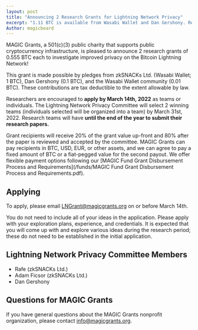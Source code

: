 ```yaml
---
layout: post
title: "Announcing 2 Research Grants for Lightning Network Privacy"
excerpt: "1.11 BTC is available from Wasabi Wallet and Dan Gershony. Research applications are now open through March 14th."
Author: magicboard
---
```


MAGIC Grants, a 501(c)(3) public charity that supports public cryptocurrency infrastructure, is pleased to announce 2 research grants of 0.555 BTC each to investigate improved privacy on the Bitcoin Lightning Network!

This grant is made possible by pledges from zkSNACKs Ltd. (Wasabi Wallet; 1 BTC), Dan Gershony (0.1 BTC), and the Wasabi Wallet community (0.01 BTC). These contributions are tax deductible to the extent allowable by law.

Researchers are encouraged to **apply by March 14th, 2022** as teams or individuals. The Lightning Network Privacy Committee will select 2 winning teams (individuals selected will be organized into a team) by March 31st, 2022. Research teams will have **until the end of the year to submit their research papers.**

Grant recipients will receive 20% of the grant value up-front and 80% after the paper is reviewed and accepted by the committee. MAGIC Grants can pay recipients in BTC, USD, EUR, or other assets, and we can agree to pay a fixed amount of BTC or a fiat-pegged value for the second payout. We offer flexible payment options following our [MAGIC Fund Grant Disbursement Process and Requirements](/funds/MAGIC Fund Grant Disbursement Process and Requirements.pdf).

## Applying

To apply, please email [LNGrant@magicgrants.org](mailto:LNGrant@magicgrants.org) on or before March 14th.

You do not need to include all of your ideas in the application. Please apply with your exploration plans, experience, and credentials. It is expected that you will come up with and explore various ideas during the research period; these do not need to be established in the initial application.

## Lightning Network Privacy Committee Members

* Rafe (zkSNACKs Ltd.)
* Adam Ficsor (zkSNACKs Ltd.)
* Dan Gershony

## Questions for MAGIC Grants

If you have general questions about the MAGIC Grants nonprofit organization, please contact [info@magicgrants.org](mailto:info@magicgrants.org).
